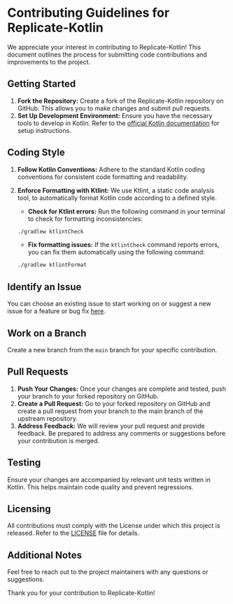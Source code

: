 # Contributing Guidelines for Replicate-Kotlin

We appreciate your interest in contributing to Replicate-Kotlin! This document outlines the process for submitting code contributions and improvements to the project.


## Getting Started

1. **Fork the Repository:** Create a fork of the Replicate-Kotlin repository on GitHub. This allows you to make changes and submit pull requests.
2. **Set Up Development Environment:** Ensure you have the necessary tools to develop in Kotlin. Refer to the [official Kotlin documentation](https://kotlinlang.org/docs/home.html) for setup instructions.

## Coding Style

1. **Follow Kotlin Conventions:** Adhere to the standard Kotlin coding conventions for consistent code formatting and readability.
2. **Enforce Formatting with Ktlint:** We use Ktlint, a static code analysis tool, to automatically format Kotlin code according to a defined style.
    * **Check for Ktlint errors:** Run the following command in your terminal to check for formatting inconsistencies:
    ```bash
    ./gradlew ktlintCheck
    ```
    * **Fix formatting issues:** If the `ktlintCheck` command reports errors, you can fix them automatically using the following command:

    ```bash
    ./gradlew ktlintFormat
    ```

## Identify an Issue

You can choose an existing issue to start working on or suggest a new issue for a feature or bug fix [here](https://github.com/enyason/replicate-kotlin/issues).

## Work on a Branch

Create a new branch from the `main` branch for your specific contribution. 

## Pull Requests

1. **Push Your Changes:** Once your changes are complete and tested, push your branch to your forked repository on GitHub.
2. **Create a Pull Request:** Go to your forked repository on GitHub and create a pull request from your branch to the main branch of the upstream repository.
3. **Address Feedback:** We will review your pull request and provide feedback. Be prepared to address any comments or suggestions before your contribution is merged.


## Testing

Ensure your changes are accompanied by relevant unit tests written in Kotlin. This helps maintain code quality and prevent regressions.

## Licensing

All contributions must comply with the License under which this project is released. Refer to the [LICENSE](LICENSE) file for details.


## Additional Notes

Feel free to reach out to the project maintainers with any questions or suggestions.


Thank you for your contribution to Replicate-Kotlin!